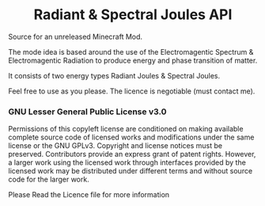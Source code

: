 <h1 align="center" style="margin-top: 20px; border-bottom: 0;">Radiant & Spectral Joules API </h1>

Source for an unreleased Minecraft Mod.

The mode idea is based around the use of the Electromagentic Spectrum & Electromagentic Radiation to produce energy and phase transition of matter.

It consists of two energy types Radiant Joules & Spectral Joules.

Feel free to use as you please. The licence is negotiable (must contact me).

### GNU Lesser General Public License v3.0

Permissions of this copyleft license are conditioned on making available complete source code of licensed works and modifications under the same license or the GNU GPLv3. Copyright and license notices must be preserved. Contributors provide an express grant of patent rights. However, a larger work using the licensed work through interfaces provided by the licensed work may be distributed under different terms and without source code for the larger work.

Please Read the Licence file for more information
